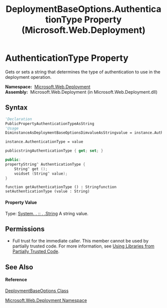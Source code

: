 ﻿---
title: DeploymentBaseOptions.AuthenticationType Property  (Microsoft.Web.Deployment)
TOCTitle: AuthenticationType Property
ms:assetid: P:Microsoft.Web.Deployment.DeploymentBaseOptions.AuthenticationType
ms:mtpsurl: https://msdn.microsoft.com/en-us/library/microsoft.web.deployment.deploymentbaseoptions.authenticationtype(v=VS.90)
ms:contentKeyID: 20209173
ms.date: 05/02/2012
mtps_version: v=VS.90
f1_keywords:
- Microsoft.Web.Deployment.DeploymentBaseOptions.AuthenticationType
- Microsoft.Web.Deployment.DeploymentBaseOptions.get_AuthenticationType
- Microsoft.Web.Deployment.DeploymentBaseOptions.set_AuthenticationType
dev_langs:
- CSharp
- JScript
- VB
- c++
api_location:
- Microsoft.Web.Deployment.dll
api_name:
- Microsoft.Web.Deployment.DeploymentBaseOptions.AuthenticationType
- Microsoft.Web.Deployment.DeploymentBaseOptions.get_AuthenticationType
- Microsoft.Web.Deployment.DeploymentBaseOptions.set_AuthenticationType
api_type:
- Managed
topic_type:
- apiref
- kbSyntax
product_family_name: VS
ROBOTS: INDEX,FOLLOW
---

# AuthenticationType Property

Gets or sets a string that determines the type of authentication to use in the deployment operation.

**Namespace:**  [Microsoft.Web.Deployment](microsoft-web-deployment-namespace.md)  
**Assembly:**  Microsoft.Web.Deployment (in Microsoft.Web.Deployment.dll)

## Syntax

``` vb
'Declaration
PublicPropertyAuthenticationTypeAsString
'Usage
DiminstanceAsDeploymentBaseOptionsDimvalueAsStringvalue = instance.AuthenticationType

instance.AuthenticationType = value
```

``` csharp
publicstringAuthenticationType { get; set; }
```

``` c++
public:
propertyString^ AuthenticationType {
    String^ get ();
    voidset (String^ value);
}
```

``` jscript
function getAuthenticationType () : Stringfunction setAuthenticationType (value : String)
```

#### Property Value

Type: [System. . :: . .String](https://msdn.microsoft.com/en-us/library/s1wwdcbf\(v=vs.90\))  
A string value.  

## Permissions

  - Full trust for the immediate caller. This member cannot be used by partially trusted code. For more information, see [Using Libraries from Partially Trusted Code](https://msdn.microsoft.com/en-us/library/8skskf63\(v=vs.90\)).

## See Also

#### Reference

[DeploymentBaseOptions Class](deploymentbaseoptions-class-microsoft-web-deployment.md)

[Microsoft.Web.Deployment Namespace](microsoft-web-deployment-namespace.md)

